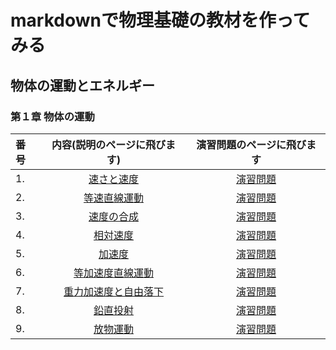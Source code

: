 # markdownで物理基礎の教材を作ってみる
## 物体の運動とエネルギー
### 第１章 物体の運動

|番号|内容(説明のページに飛びます)|演習問題のページに飛びます|
|:---|:---:|:--:|
|1.| [速さと速度](./velo/velocity.md)|[演習問題](./velo/p-velocity.md)|
|2.| [等速直線運動](ulm.md)| [演習問題](p-ulm.md)|
|3.| [速度の合成](synthesis.md)| [演習問題](p-synthesis.md)|
|4.| [相対速度](rerativev.md)| [演習問題](p-rerativev.md)|
|5.| [加速度](accelerate.md) |[演習問題](p-accelerate.md)|
|6.| [等加速度直線運動](accmotion.md)| [演習問題](p-accmotion.md)|
|7.| [重力加速度と自由落下](freefall.md)| [演習問題](p-freefall.md)|
|8.| [鉛直投射](vertical.md)| [演習問題](p-vertical.md)|
|9.| [放物運動](parabola.md)| [演習問題](p-parabola.md)|

